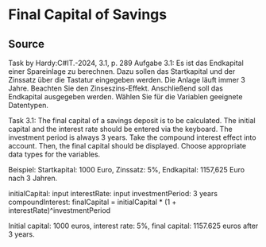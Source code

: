 ﻿# Final Capital of Savings

## Source

Task by Hardy:C#IT.-2024, 3.1, p. 289
Aufgabe 3.1: Es ist das Endkapital einer Spareinlage zu berechnen. Dazu sollen das Startkapital und der Zinssatz über die Tastatur eingegeben werden. Die Anlage läuft immer 3 Jahre. Beachten Sie den Zinseszins-Effekt. Anschließend soll das Endkapital ausgegeben werden. Wählen Sie für die Variablen geeignete Datentypen.

Task 3.1: The final capital of a savings deposit is to be calculated. The initial capital and the interest rate should be entered via the keyboard. The investment period is always 3 years. Take the compound interest effect into account. Then, the final capital should be displayed. Choose appropriate data types for the variables.

Beispiel: Startkapital: 1000 Euro, Zinssatz: 5%, Endkapital: 1157,625 Euro nach 3 Jahren.

initialCapital: input
interestRate: input
investmentPeriod: 3 years
compoundInterest: finalCapital = initialCapital * (1 + interestRate)^investmentPeriod


Initial capital: 1000 euros, interest rate: 5%, final capital: 1157.625 euros after 3 years.